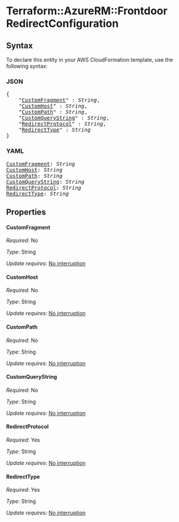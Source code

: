 # Terraform::AzureRM::Frontdoor RedirectConfiguration

## Syntax

To declare this entity in your AWS CloudFormation template, use the following syntax:

### JSON

<pre>
{
    "<a href="#customfragment" title="CustomFragment">CustomFragment</a>" : <i>String</i>,
    "<a href="#customhost" title="CustomHost">CustomHost</a>" : <i>String</i>,
    "<a href="#custompath" title="CustomPath">CustomPath</a>" : <i>String</i>,
    "<a href="#customquerystring" title="CustomQueryString">CustomQueryString</a>" : <i>String</i>,
    "<a href="#redirectprotocol" title="RedirectProtocol">RedirectProtocol</a>" : <i>String</i>,
    "<a href="#redirecttype" title="RedirectType">RedirectType</a>" : <i>String</i>
}
</pre>

### YAML

<pre>
<a href="#customfragment" title="CustomFragment">CustomFragment</a>: <i>String</i>
<a href="#customhost" title="CustomHost">CustomHost</a>: <i>String</i>
<a href="#custompath" title="CustomPath">CustomPath</a>: <i>String</i>
<a href="#customquerystring" title="CustomQueryString">CustomQueryString</a>: <i>String</i>
<a href="#redirectprotocol" title="RedirectProtocol">RedirectProtocol</a>: <i>String</i>
<a href="#redirecttype" title="RedirectType">RedirectType</a>: <i>String</i>
</pre>

## Properties

#### CustomFragment

_Required_: No

_Type_: String

_Update requires_: [No interruption](https://docs.aws.amazon.com/AWSCloudFormation/latest/UserGuide/using-cfn-updating-stacks-update-behaviors.html#update-no-interrupt)

#### CustomHost

_Required_: No

_Type_: String

_Update requires_: [No interruption](https://docs.aws.amazon.com/AWSCloudFormation/latest/UserGuide/using-cfn-updating-stacks-update-behaviors.html#update-no-interrupt)

#### CustomPath

_Required_: No

_Type_: String

_Update requires_: [No interruption](https://docs.aws.amazon.com/AWSCloudFormation/latest/UserGuide/using-cfn-updating-stacks-update-behaviors.html#update-no-interrupt)

#### CustomQueryString

_Required_: No

_Type_: String

_Update requires_: [No interruption](https://docs.aws.amazon.com/AWSCloudFormation/latest/UserGuide/using-cfn-updating-stacks-update-behaviors.html#update-no-interrupt)

#### RedirectProtocol

_Required_: Yes

_Type_: String

_Update requires_: [No interruption](https://docs.aws.amazon.com/AWSCloudFormation/latest/UserGuide/using-cfn-updating-stacks-update-behaviors.html#update-no-interrupt)

#### RedirectType

_Required_: Yes

_Type_: String

_Update requires_: [No interruption](https://docs.aws.amazon.com/AWSCloudFormation/latest/UserGuide/using-cfn-updating-stacks-update-behaviors.html#update-no-interrupt)

